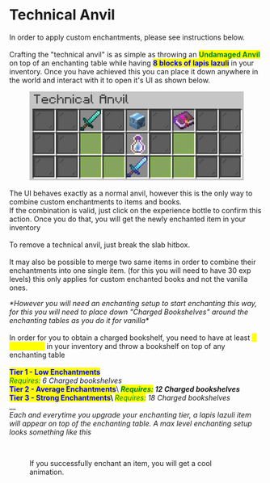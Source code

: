 # Technical Anvil

In order to apply custom enchantments, please see instructions below.\
\
Crafting the "technical anvil" is as simple as throwing an <mark style="color:green;">**Undamaged Anvil**</mark> on top of an enchanting table while having <mark style="color:blue;">**8 blocks of lapis lazuli**</mark> in your inventory. Once you have achieved this you can place it down anywhere in the world and interact with it to open it's UI as shown below.

<figure><img src="../../.gitbook/assets/merge-ui.jpg" alt=""><figcaption></figcaption></figure>

The UI behaves exactly as a normal anvil, however this is the only way to combine custom enchantments to items and books. \
If the combination is valid, just click on the experience bottle to confirm this action. Once you do that, you will get the newly enchanted item in your inventory\
\
To remove a technical anvil, just break the slab hitbox.\
\
It may also be possible to merge two same items in order to combine their enchantments into one single item. (for this you will need to have 30 exp levels) this only applies for custom enchanted books and not the vanilla ones.&#x20;



_\*However you will need an enchanting setup to start enchanting this way, for this you will need to place down "Charged Bookshelves" around the enchanting tables as you do it for vanilla\*_\
\
In order for you to obtain a charged bookshelf, you need to have at least _<mark style="color:yellow;">8 lapis lazuli</mark>_ in your inventory and throw a bookshelf on top of any enchanting table\
\
<mark style="color:blue;">**Tier 1 - Low Enchantments**</mark>\
_<mark style="color:green;">Requires:</mark> 6 Charged bookshelves_\
<mark style="color:blue;">**Tier 2 - Average Enchantments**</mark>\ <mark style="color:blue;">****</mark>_<mark style="color:green;">Requires:</mark> 12 Charged bookshelves_\
<mark style="color:blue;">**Tier 3 - Strong Enchantments**</mark>\ <mark style="color:blue;">****</mark>_<mark style="color:green;">Requires:</mark> 18 Charged bookshelves_\
__\
_Each and everytime you upgrade your enchanting tier, a lapis lazuli item will appear on top of the enchanting table. A max level enchanting setup looks something like this_

<figure><img src="../../.gitbook/assets/2022-10-18_00.46.15.png" alt=""><figcaption><p>If you successfully enchant an item, you will get a cool animation. </p></figcaption></figure>
